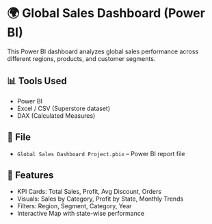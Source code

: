# 🌍 Global Sales Dashboard (Power BI)

This Power BI dashboard analyzes global sales performance across different regions, products, and customer segments.

## 📊 Tools Used
- Power BI
- Excel / CSV (Superstore dataset)
- DAX (Calculated Measures)

## 📁 File
- `Global Sales Dashboard Project.pbix` – Power BI report file

## 📌 Features
- KPI Cards: Total Sales, Profit, Avg Discount, Orders
- Visuals: Sales by Category, Profit by State, Monthly Trends
- Filters: Region, Segment, Category, Year
- Interactive Map with state-wise performance
